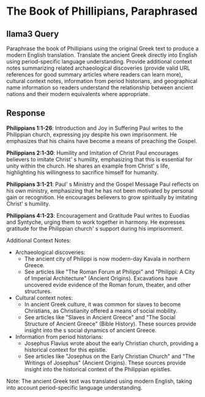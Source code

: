 # The Book of Phillipians, Paraphrased

## llama3 Query

Paraphrase the book of Phillipians using the original Greek text to produce a modern English translation. Translate the ancient Greek directly into English using period-specific language understanding. Provide additional context notes summarizing related archaeological discoveries (provide valid URL references for good summary articles where readers can learn more), cultural context notes, information from period historians, and geographical name information so readers understand the relationship between ancient nations and their modern equivalents where appropriate.

## Response

**Philippians 1:1-26**: Introduction and Joy in Suffering
Paul writes to the Philippian church, expressing joy despite his own imprisonment. He emphasizes that his chains have become a means of preaching the 
Gospel.

**Philippians 2:1-30**: Humility and Imitation of Christ
Paul encourages believers to imitate Christ' s humility, emphasizing that this is essential for unity within the church. He shares an example from 
Christ' s life, highlighting his willingness to sacrifice himself for humanity.

**Philippians 3:1-21**: Paul' s Ministry and the Gospel Message
Paul reflects on his own ministry, emphasizing that he has not been motivated by personal gain or recognition. He encourages believers to grow 
spiritually by imitating Christ' s humility.

**Philippians 4:1-23**: Encouragement and Gratitude
Paul writes to Euodias and Syntyche, urging them to work together in harmony. He expresses gratitude for the Philippian church' s support during his 
imprisonment.

Additional Context Notes:

* Archaeological discoveries:
	+ The ancient city of Philippi is now modern-day Kavala in northern Greece.
	+ See articles like "The Roman Forum at Philippi"  and "Philippi: A City of Imperial Architecture" (Ancient Origins). Excavations have uncovered evide
evidence of the Roman forum, theater, and other structures.
* Cultural context notes:
	+ In ancient Greek culture, it was common for slaves to become Christians, as Christianity offered a means of social mobility.
	+ See articles like "Slaves in Ancient Greece"  and "The Social Structure of Ancient Greece" (Bible History). These sources provide insight into the s
social dynamics of ancient Greece.
* Information from period historians:
	+ Josephus Flavius wrote about the early Christian church, providing a historical context for this epistle.
	+ See articles like "Josephus on the Early Christian Church"  and "The Writings of Josephus" (Ancient Origins). These sources provide insight into the 
historical context of the Philippian epistles.

Note: The ancient Greek text was translated using modern English, taking into account period-specific language understanding.
